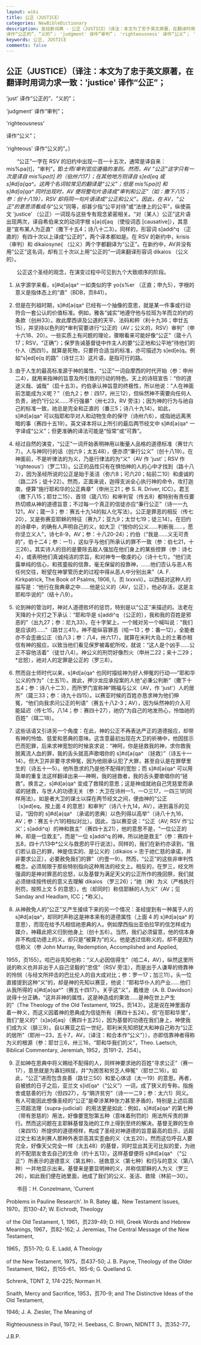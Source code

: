```yaml
---
layout: wiki
title: 公正（JUSTICE）
categories: NewBibleDictionary
description: 圣经新词典 - 公正（JUSTICE）〔译注：本文为了忠于英文原著，在翻译时用词力求一致：'justice' 译作“公正”； 'just'
译作“公正的”、“义的”； 'judgment' 译作“审判”； 'righteousness' 译作“公义”； 'righteous' 译作“公义的”
keywords: 公正, JUSTICE
comments: false
---
```


## 公正（JUSTICE）〔译注：本文为了忠于英文原著，在翻译时用词力求一致：'justice' 译作“公正”；

'just' 译作“公正的”、“义的”；

'judgment' 译作“审判”；

'righteousness'

译作“公义”；

'righteous' 译作“公义的”。〕

　　“公正”一字在 RSV 的旧约中出现一百一十五次，通常是译自来：mis%pa{t]，“审判”，即*士师/审判官应遵循的准则。然而，AV “公正”这字只有一次是译自 mis%pa{t] 的（伯卅六17）；在其他地方则译自 s]ed[eq 或 s]#d[a{qa^。这两个名词较常见的翻译是“公义”；但是 mis%pa{t] 和 s]#d[a{qa^ 同时出现时，AV 便将整句片语译成“审判和公正”（如：撒下八15；参：创十八19），RSV 却将同一句片语译成“公正和公义”。因此，在 AV，“公正”的意思须看成与*“公义”同等，却甚少指“公平对待”或“法律上的公平”，纵使英文 'justice' （公正）一词现与这些专有观念紧密相关。“对〔某人〕公正”这片语出现两次，译自希伯来文的动词字根 s]a{d[aq （使役词态 [causative]），其意是“宣布某人为正直”（撒下十五4；诗八十二3）。同样的，形容词 s]addi^q （正直的）有四十次以上译成“公正的”，两个译本都如是。在 RSV 的新约中，krisis （审判）和 dikaiosyne{ （公义）两个字都翻译为“公正”。在新约中，AV并没有用“公正”这名词，却有三十次以上用“公正的”一词来翻译形容词 dikaios （公义的）。

　　公正这个圣经的观念，在演变过程中可见到九个大致顺序的阶段。

1. 从字源学来看，s]#d[a{qa^ 一如类似的字 yo{s%er （正直；申九5），字根的意义是指体态上的“直”（BDB，页841）。

2. 但是在列祖时期，s]#d[a{qa^ 已经有一个抽像的意思，就是某一件事或行动符合一套公认的价值标准。例如，雅各“诚实”地遵守他与拉班为羊而立的约的条款（创卅33）。故此摩西讲及公道的天平、法码和秤（利十九36；申廿五15），并坚持以色列的*审判官要进行“公正的（AV；公义的，RSV）审判”（申十六18、20）。一些实质上有问题的理论，骤眼看来可能好像“公正”（箴十八17；RSV，“正确”）；保罗告诫基督徒中作主人的要“公正地和公平地”待他们的仆人（西四1）。就算是死物，只要符合适当的标准，亦可描述为 s]ed[e{q。例如“s]ed[e{q 的路”（诗廿三3）这片语，是指可行的路。

3. 由于人生的最高标准源于神的属性，“公正”一词自摩西的时代开始（参：申卅二4），就用来指神的旨意及所引致的行动的特色。天上的诗班宣告：“你的道途义哉、诚哉”（启十五3）。约伯承认神旨意的终极性，所以他说：“人在神面前怎能成为义呢？”（伯九2；参：四17，卅三12），但纵然神不需要向任何人负责，祂仍“行公义……不行强暴”（卅七23，RV 旁注）；因为神的行为与祂自己的标准一致，祂总是完全和正直的（番三5；诗八十九14）。如此，s]#d[a{qa^ 可以指耶和华对人和动物生命的保守（诗卅六6），或指祂远离黑暗的事（赛四十五19）。英文译本将以上所引的最后两节经文中 s]#d[a{qa^ 一字译成“公义”；但更准确的译法可能是“恒常”或“可靠”。

4. 经过自然的演变，“公正”一词开始表明神用以衡量人品格的道德标准（赛廿六7）。人与神同行的话（创六9；太五48），便亦须“秉行公义”（创十八19）。在神面前，不是听律法的为义，乃是行律法的为“义”（AV 作 'just'；RSV 作 'righteous'）（罗二13）。公正的品性只有在惧怕神的人的心中才找到（路十八2），因为圣经所说的公正是始于圣洁（弥六8；可六20；帖前二10）和虔诚的（路二25；徒十22）。然而，正面来说，迦得支派全心执行神的命令，攻打迦南，便算“施行耶和华的公正典章”（申卅三21；参 S. R. Driver, ICC）。君王（撒下八15；耶廿二15）、首领（箴八15）和审判官（传五8）都特别有责任要热切顺从神的道德旨意；不过每一个真正的信徒亦应“秉行公正”（诗一一九121，AV；箴一3；参：赛五十九14的拟人化写法）。公正是罪恶的相反（传七20），又是弥赛亚耶稣的特征（赛九7；亚九9；太廿七19；徒三14）。在旧约的诗章中，的确有人声明自己的义，如大卫（“按你的公义……判断我……，愿你坚立义人”，诗七8-9，AV；参：十八20-24）；约伯（“我是……义无可责的”，伯十二4；参：一1），这似乎与他们所承认的罪不一致（参：伯七21，十三26）。其实诗人的目的是要除去敌人强加在他们身上的某些控罪（参：诗七4），或表明他们真诚纯洁的宗旨，和对神专一敬虔的心（诗十七1）。“他们流露单纯的信心，和孩童般的信靠，毫无保留的投靠神，……他们否认与恶人有任何交往，盼望在神掌管历史的过程中得从恶人中分别出来”（A. F. Kirkpatrick, The Book of Psalms, 1906, I，页 lxxxvii）。以西结对这种人的描写是：“他行在我典章之中……他是公义的（AV，公正），他必存活，这是主耶和华说的”（结十八9）。

5. 论到神的管治时，神对人道德败坏的惩罚，特别是以“公正”来描述的。法老在天降的十灾打之下承认：“耶和华是 s]addi^q 〔公正的〕，我和我的百姓是邪恶的”（出九27；参：尼九33）。在十字架上，一个贼对另一个喊叫说：“我们是应该的……”（路廿三41）。神不能纵容罪恶（哈一13；参：番一12），全能者亦不会歪曲公正（伯八3；参：八4，卅六17）。就算在米利大岛上的土著亦相信有神的报应，以致当他们看见保罗被毒蛇所咬，就说：“这人是个凶手……公正不容他活着”（徒廿八4）。神公义的刑罚好像烈火（申卅二22；来十二29；*忿怒），祂对人的定罪是公正的（罗三8）。

6. 然而自士师时代以来，s]#d[a{qa^ 也同时描绘神为好人伸冤的行动──“耶和华公义的作为”（士五11）。故此，押沙龙应承投案的人他“必秉公判断”（撒下十五4；参：诗八十二3），而所罗门宣称神“赐福与公义（AV，作 'just'）人的居所”（箴三33；参：诗九十四15）。以赛亚时候的百姓亦恳求神为他们伸冤，“他们向我求问公正的判语”（赛五十八2-3；AV），因为纵然神的介入可能延迟（传七15，八14；参：赛四十27），祂仍“为自己的地发热心，怜恤祂的百姓”（珥二18）。

7. 这些话语又引进另一个角度：在此，神的公正不再表达严正的道德报应，却带有神的怜恤、慈爱和恩典的意味。这含意最初出现在大卫的祈祷中，他因拔示巴而犯罪，后来求神宽恕的时候哀求说：“神阿，你是拯救我的神，求你救我脱离流人血的罪，我的舌头就高声歌唱你的 s]#d[a{qa^ 〔拯救〕”（诗五十一14）。但大卫并非要寻求伸冤，因为他刚承认犯了大罪，甚至自认是在罪孽里生的（诗五十一5）。他所恳求的乃是他不配得的宽恕；而 s]#d[a{qa^ 可以用简单的重复法这样翻译出来──神啊，我的拯救者，我的舌头要歌唱你的“拯救”。换言之，s]#d[a{qa^ 变成了救赎的意思；这是神成就祂自己凭慈爱而承诺的拯救，与世人的功德无关（参：大卫在诗卅一1，一○三17，一四三1的同样用法）。如是者大卫的谋士以探在两节经文之间，便由神的“公正〔s]ed[eq，按上面 4 的意思〕和审判”（诗八十九14，AV），进到喜乐的见证，“因你的 s]#d[a{qa^ 〔承诺的恩典〕以色列得以高举”（诗八十九16，AV；参：赛五十六1的相似对比）。因此，当以赛亚说：“公正（AV; RSV 作‘公义’；s]addi^q）的神和救主”（赛四十五21），他的意思不是，“一位公正的神，却是一位救主”，而是“一位 s]addi^q 的神，所以祂是救主”（参：赛四十五8，四十六13中*公义与救恩的平行说法）。同样的，我们在新约亦读到，“我们若认自己的罪，神是信实的、是公义的〔dikaios = 忠于祂仁慈的承诺，并非要求公正〕，必要赦免我们的罪”（约壹一9）。然而，“公正”的这些非审判性概念，必须局限于那些特别指向这种用法的经文上。相反的，在罗三，经文所强调的是神对罪恶的忿怒，以及基督为满足天父的公正所作的挽回祭，我们就必须继续按传统的意义去理解 dikaios （罗三26）；“祂〔神〕为义〔严格执行刑罚，按照上文 5 的意思〕，也〔却同时〕称信耶稣的人为义”（AV；见 Sanday and Headlam, ICC；*称义）。

8. 从神赦免人的“公正”又产生接续下来的另一个情况：圣经提到有一种属于人的 s]#d[a{qa^，却同时声称这是神本来有的道德属性（上面 4 的 s]#d[a{qa^ 的意思），而现在给予凡相信祂恩典的人。例如摩西指出亚伯拉罕的信怎样成为媒介，神藉此把义归到他身上（创十五6）。当然，我们必须留意，他的信本身并不构成功德上的义，却只是“被算为”的义。他是透过信称义的，却不是因为信称义（参 John Murray, Redemption, Accomplished and Applied,

1955，页155）。哈巴谷先知也称：“义人必因信得生”（哈二4，AV），纵然这里所说的称义也并非出于人自己坚毅的“忠信”（RSV 旁注），而是出于人谦卑的倚靠神的怜悯（与经文所抨击的巴比伦人的自大成对比；参：罗一17；加三11）。头一位直接提到这种“义”的，却是神的先知以赛亚，他说：“耶和华仆人的产业……他们从我所得的 s]#d[a{qa^”（赛五十四17）。关乎这“义”，戴维逊（A. B. Davidson）说得十分正确，“这并非神的属性，这是神造成的果效……是神在世上产生的”（The Theology of the Old Testament, 1925，页143）。这是说在神里面存着一种义，而这义因着神的恩典成为信徒所有（赛四十五24）。但“在耶和华里”，我们“是义的”（s]a{d[aq）（赛四十五25），因为基督的功德在我们身上，神使我们成为义（腓三9）。自以赛亚之后一世纪，耶利米先知把犹大和神自己称为“公正的居所”（耶卅一23，五十7，AV，〔译注：和合本作“公义”〕），亦即信靠神者得称为义的根源（参：耶廿三6，卅三16，“耶和华我们的义”，Theo. Laetsch, Biblical Commentary, Jeremiah, 1952，页191-2、254）。

9. 正如神在恩典中将义赐给不配得的人，同样神要求祂的百姓“寻求公正”（赛一17），意思就是为寡妇辨屈，并“为困苦和穷乏人伸冤”（耶廿二16）。如此，“公正”进而包含良善（路廿三50）和爱心体谅（太一19）的意思。再者，自被掳的日子之后，亚兰文 s]id[qa^（“公义”）一词，成了狭义的专称，指施舍或慈善的行为（但四27），与“赒济贫穷”（诗一一二9；参：太六1）同义。有人可能因此想像圣经的“公正”是牵涉某种张力甚至矛盾的，特别是上述后面三项超法理（supra-judicial）的用法更是如此：例如，s]#d[a{qa^ 的第七种（带有恩慈的）用法，好像要宽恕第五种（意味着刑罚的）用法所斥责的罪行。然而这问题在主耶稣基督及祂的工作上得到至终的解决。基督无罪的生命（来四15）所提供的道德榜样，构成了圣经对神道德的旨意最高的启示，远超过文士和法利赛人那种外表崇高其实歪曲的义（太五20）。然而这位呼召人要完全，好像天父完全一样（太五48）的基督，同时显出其无可比拟的爱，为祂的不配朋友舍去自己的生命（约十五13）。这样基督便将 s]#d[a{qa^ （“公正”）所表示的道德意义（第五种）、拯救意义（第七种）和归与的意义（第八种）一并地显示出来。基督来是要显明神的义，并称信耶稣的人为义（罗三26），如此我们便在祂里面，祂成了我们的公义、圣洁、救赎（林前一30）。

　　书目：H. Conzelmann, 'Current

Problems in Pauline Research'. In R. Batey 编，New Testament Issues, 1970，页130-47; W. Eichrodt, Theology

of the Old Testament, 1, 1961，页239-49; D. Hill, Greek Words and Hebrew Meanings, 1967，页82-162; J. Jeremias, The Central Message of the New Testament,

1965，页51-70; G. E. Ladd, A Theology

of the New Testament, 1975，页437-50; J. B. Payne, Theology of the Older Testament, 1962，页155-61、165-6; G. Quelland G.

Schrenk, TDNT 2, 174-225; Norman H.

Snaith, Mercy and Sacrifice, 1953，页70-9; and The Distinctive Ideas of the Old Testament,

1946; J. A. Ziesler, The Meaning of

Righteousness in Paul, 1972; H. Seebass, C. Brown, NIDNTT 3，页352-77。

J.B.P.








